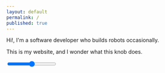 ```yaml
---
layout: default
permalink: /
published: true
---
```


Hi!, I'm a software developer who builds robots occasionally.

This is my website, and I wonder what this knob does.

<input type="range" class="input-knob" data-src="{{site.baseurl}}/assets/images/knob70.png" data-sprites="100" min="-100" max="150" step="0.4" oninput="inputEventHandler(this)" onchange="changeEventHandler(this)"/>

<div id="knob-div" style="position: absolute; left: -100px; top: 20px; font-size: 100px; width: 100px; text-orientation: mixed; writing-mode: vertical-rl;">
NOT MUCH
</div>

<script type="text/javascript" src="{{site.baseurl}}/assets/scripts/input-knobs.js"></script>
<script type="text/javascript">
function changeEventHandler(a) {
    document.getElementById("knob-div").style.left = a.value -100 + "px";
    console.log(a.value);
}
function inputEventHandler(a) {
    document.getElementById("knob-div").style.left = a.value -100 + "px";
    console.log(a.value);
}
</script>